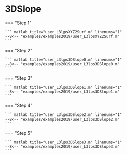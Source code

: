 # 3DSlope

=== "Step 1"

    ``` matlab title="user_L3lpsXYZ2Surf.m" linenums="1"
    --8<-- "examples/examples2019/user_L3lpsXYZ2Surf.m"
    ```

=== "Step 2"

    ``` matlab title="user_L3lps3DSlope0.m" linenums="1"
    --8<-- "examples/examples2019/user_L3lps3DSlope0.m"
    ```

=== "Step 3"

    ``` matlab title="user_L3lps3DSlope1.m" linenums="1"
    --8<-- "examples/examples2019/user_L3lps3DSlope1.m"
    ```

=== "Step 4"

    ``` matlab title="user_L3lps3DSlope2.m" linenums="1"
    --8<-- "examples/examples2019/user_L3lps3DSlope2.m"
    ```

=== "Step 5"

    ``` matlab title="user_L3lps3DSlope3.m" linenums="1"
    --8<-- "examples/examples2019/user_L3lps3DSlope3.m"
    ```

